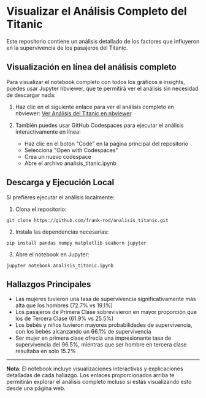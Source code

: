 # Visualizar el Análisis Completo del Titanic

Este repositorio contiene un análisis detallado de los factores que influyeron en la supervivencia de los pasajeros del Titanic.

## Visualización en línea del análisis completo

Para visualizar el notebook completo con todos los gráficos e insights, puedes usar Jupyter nbviewer, que te permitirá ver el análisis sin necesidad de descargar nada:

1. Haz clic en el siguiente enlace para ver el análisis completo en nbviewer:
   [Ver Análisis del Titanic en nbviewer](https://nbviewer.org/github/frank-rod/analisis_titanic/blob/main/analisis_titanic.ipynb)

2. También puedes usar GitHub Codespaces para ejecutar el análisis interactivamente en línea:
   - Haz clic en el botón "Code" en la página principal del repositorio
   - Selecciona "Open with Codespaces"
   - Crea un nuevo codespace
   - Abre el archivo analisis_titanic.ipynb

## Descarga y Ejecución Local

Si prefieres ejecutar el análisis localmente:

1. Clona el repositorio:
```
git clone https://github.com/frank-rod/analisis_titanic.git
```

2. Instala las dependencias necesarias:
```
pip install pandas numpy matplotlib seaborn jupyter
```

3. Abre el notebook en Jupyter:
```
jupyter notebook analisis_titanic.ipynb
```

## Hallazgos Principales

- Las mujeres tuvieron una tasa de supervivencia significativamente más alta que los hombres (72.7% vs 19.1%)
- Los pasajeros de Primera Clase sobrevivieron en mayor proporción que los de Tercera Clase (61.9% vs 25.5%)
- Los bebés y niños tuvieron mayores probabilidades de supervivencia, con los bebés alcanzando un 66.1% de supervivencia
- Ser mujer en primera clase ofrecía una impresionante tasa de supervivencia del 96.5%, mientras que ser hombre en tercera clase resultaba en solo 15.2%

---

**Nota**: El notebook incluye visualizaciones interactivas y explicaciones detalladas de cada hallazgo. Los enlaces proporcionados arriba te permitirán explorar el análisis completo incluso si estás visualizando esto desde una página web.